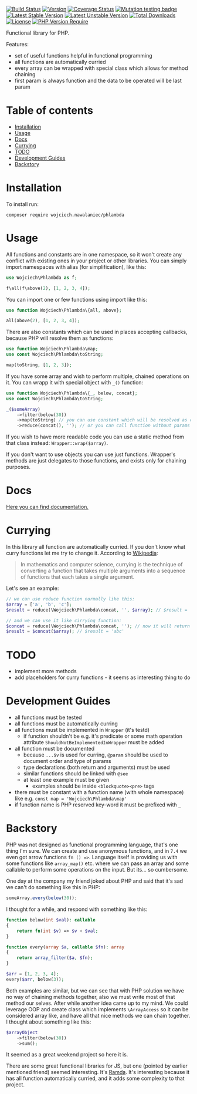 [![Build Status](https://travis-ci.com/wnnawalaniec/phlambda.svg?branch=master)](https://travis-ci.com/wnnawalaniec/phlambda)
[![Version](http://poser.pugx.org/wojciech.nawalaniec/phlambda/version)](https://packagist.org/packages/wojciech.nawalaniec/phlambda)
[![Coverage Status](https://coveralls.io/repos/github/wnnawalaniec/phlambda/badge.svg?branch=master)](https://coveralls.io/github/wnnawalaniec/phlambda?branch=master)
[![Mutation testing badge](https://img.shields.io/endpoint?style=flat&url=https%3A%2F%2Fbadge-api.stryker-mutator.io%2Fgithub.com%2Fwnnawalaniec%2Fphlambda%2Fmaster)](https://dashboard.stryker-mutator.io/reports/github.com/wnnawalaniec/phlambda/master)
[![Latest Stable Version](http://poser.pugx.org/wojciech.nawalaniec/phlambda/v)](https://packagist.org/packages/wojciech.nawalaniec/phlambda)
[![Latest Unstable Version](http://poser.pugx.org/wojciech.nawalaniec/phlambda/v/unstable)](https://packagist.org/packages/wojciech.nawalaniec/phlambda)
[![Total Downloads](http://poser.pugx.org/wojciech.nawalaniec/phlambda/downloads)](https://packagist.org/packages/wojciech.nawalaniec/phlambda)
[![License](http://poser.pugx.org/wojciech.nawalaniec/phlambda/license)](https://packagist.org/packages/wojciech.nawalaniec/phlambda)
[![PHP Version Require](http://poser.pugx.org/wojciech.nawalaniec/phlambda/require/php)](https://packagist.org/packages/wojciech.nawalaniec/phlambda)

Functional library for PHP.

Features:
 - set of useful functions helpful in functional programming
 - all functions are automatically curried
 - every array can be wrapped with special class which allows for method chaining
 - first param is always function and the data to be operated will be last param
 
# Table of contents

- [Installation](#installation)
- [Usage](#usage)
- [Docs](#docs)
- [Currying](#currying)
- [TODO](#todo)
- [Development Guides](#development-guides)
- [Backstory](#backstory)

# Installation
To install run:
```
composer require wojciech.nawalaniec/phlambda
```

# Usage
All functions and constants are in one namespace, so it won't create any conflict with existing ones in your project
or other libraries.
You can simply import namespaces with alias (for simplification), like this:
```php
use Wojciech\Phlambda as f;

f\all(f\above(2), [1, 2, 3, 4]);
```

You can import one or few functions using import like this:
```php
use function Wojciech\Phlambda\{all, above};

all(above(2), [1, 2, 3, 4]);
```

There are also constants which can be used in places accepting callbacks, because PHP
will resolve them as functions:
```php
use function Wojciech\Phlambda\map;
use const Wojciech\Phlambda\toString;

map(toString, [1, 2, 3]);
```

If you have some array and wish to perform multiple, chained operations on it. You can wrapp it
with special object with `_()` function:

```php
use function Wojciech\Phlambda\{_, below, concat};
use const Wojciech\Phlambda\toString;

_($someArray)
    ->filter(below(30))
    ->map(toString) // you can use constant which will be resolved as callable by PHP
    ->reduce(concat(), ''); // or you can call function without params because all functions all curried
```

If you wish to have more readable code you can use a static method from that class instead: `Wrapper::wrap($array)`.

If you don't want to use objects you can use just functions. Wrapper's methods are just delegates to those functions,
and exists only for chaining purposes.

# Docs
[Here you can find documentation.](https://wnnawalaniec.github.io/phlambda/packages/Application.html)

# Currying
In this library all function are automatically curried. If you don't know what curry functions let me try to change it.
According to [Wikipedia](https://en.wikipedia.org/wiki/Currying):
> In mathematics and computer science, currying is the technique of converting a function that takes multiple arguments into a sequence of functions that each takes a single argument.

Let's see an example:
 ```php
// we can use reduce function normally like this:
$array = ['a', 'b', 'c'];
$result = reduce(\Wojciech\Phlambda\concat, '', $array); // $result = 'abc'

// and we can use it like cirrying function:
$concat = reduce(\Wojciech\Phlambda\concat, ''); // now it will return callback accepting last param from reduce - an array
$result = $concat($array); // $result = 'abc'
```

# TODO
- implement more methods
- add placeholders for curry functions - it seems as interesting thing to do

# Development Guides
 - all functions must be tested
 - all functions must be automatically curring
 - all functions must be implemented in `Wrapper` (it's testd)
   - if function shouldn't be e.g. it's predicate or some math operation attribute `ShouldNotBeImplementedInWrapper` must be added
 - all function must be documented
   - because `...$v` is used for curring, `@param` should be used to document order and type of params
   - type declarations (both return and arguments) must be used
   - similar functions should be linked with `@see`
   - at least one example must be given
     - examples should be inside `<blockquote><pre>` tags
 - there must be constant with a function name (with whole namespace) like e.g. `const map = 'Wojciech\Phlambda\map'`
 - if function name is PHP reserved key-word it must be prefixed with `_`

# Backstory
PHP was not designed as functional programming language, that's one thing I'm sure. 
We can create and use anonymous functions, and in `7.4` we even got arrow functions `fn () =>`.
Language itself is providing us with some functions like `array_map()` etc. where we can pass an array
and some callable to perform some operations on the input.
But its... so cumbersome.

One day at the company my friend joked about PHP and said that it's sad we can't do something like this in PHP:
```js
someArray.every(below(30));
```

I thought for a while, and respond with something like this:
```php
function below(int $val): callable
{
    return fn(int $v) => $v < $val;
}

function every(array $a, callable $fn): array
{
    return array_filter($a, $fn);
}

$arr = [1, 2, 3, 4];
every($arr, below(3));
```

Both examples are similar, but we can see that with PHP solution we have no way of chaining methods together, also we
must write most of that method our selves. After while another idea came up to my mind. We could leverage OOP and create
class which implements `\ArrayAccess` so it can be considered array like, and have all that nice methods we can chain together.
I thought about something like this:
```php
$arrayObject
    ->filter(below(30))
    ->sum();
```
It seemed as a great weekend project so here it is.

There are some great functional libraries for JS, but one (pointed by earlier mentioned friend) seemed interesting.
It's [Ramda](https://github.com/ramda/ramda). It's interesting because it has all function automatically curried, and it
adds some complexity to that project.
